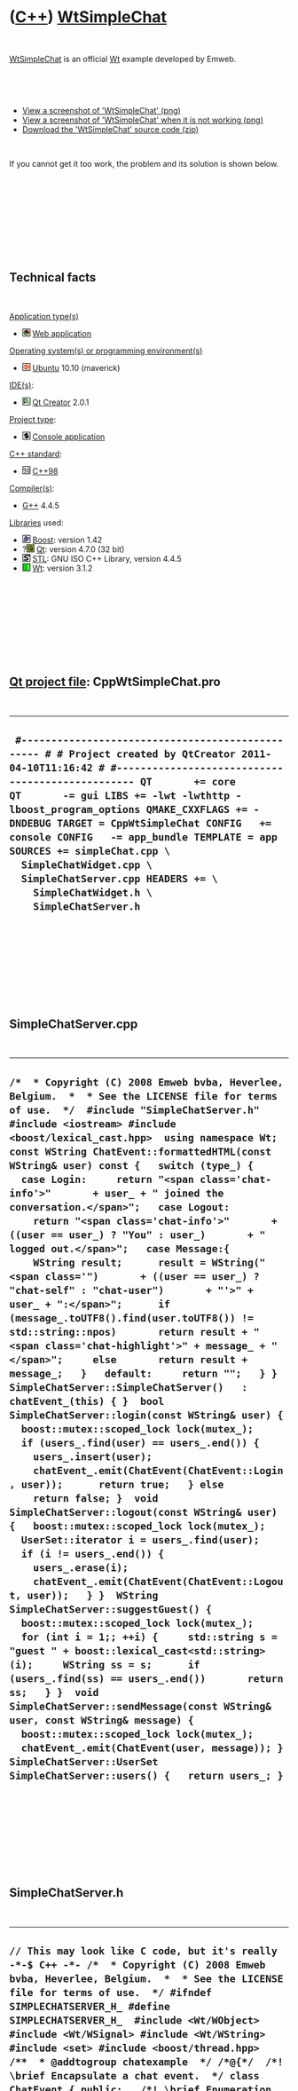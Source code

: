 



 

 

 

 

 

([C++](Cpp.md)) [WtSimpleChat](CppWtSimpleChat.md)
====================================================

 

[WtSimpleChat](CppWtSimpleChat.md) is an official [Wt](CppWt.md)
example developed by Emweb.

 

 

-   [View a screenshot of 'WtSimpleChat' (png)](CppWtSimpleChat.png)
-   [View a screenshot of 'WtSimpleChat' when it is not
    working (png)](CppWtSimpleChatNotWorking.png)
-   [Download the 'WtSimpleChat' source code (zip)](CppWtSimpleChat.zip)

 

If you cannot get it too work, the problem and its solution is shown
below.

 

 

 

 

 

Technical facts
---------------

 

[Application type(s)](CppApplication.md)

-   ![Web](PicWeb.png) [Web application](CppWebApplication.md)

[Operating system(s) or programming environment(s)](CppOs.md)

-   ![Ubuntu](PicUbuntu.png) [Ubuntu](CppUbuntu.md) 10.10 (maverick)

[IDE(s)](CppIde.md):

-   ![Qt Creator](PicQtCreator.png) [Qt Creator](CppQtCreator.md) 2.0.1

[Project type](CppQtProjectType.md):

-   ![console](PicConsole.png) [Console
    application](CppConsoleApplication.md)

[C++ standard](CppStandard.md):

-   ![C++98](PicCpp98.png) [C++98](Cpp98.md)

[Compiler(s)](CppCompiler.md):

-   [G++](CppGpp.md) 4.4.5

[Libraries](CppLibrary.md) used:

-   ![Boost](PicBoost.png) [Boost](CppBoost.md): version 1.42
-   ?![Qt](PicQt.png) [Qt](CppQt.md): version 4.7.0 (32 bit)
-   ![STL](PicStl.png) [STL](CppStl.md): GNU ISO C++ Library, version
    4.4.5
-   ![Wt](PicWt.png) [Wt](CppWt.md): version 3.1.2

 

 

 

 

 

[Qt project file](CppQtProjectFile.md): CppWtSimpleChat.pro
------------------------------------------------------------

 

  -------------------------------------------------------------------------------------------------------------------------------------------------------------------------------------------------------------------------------------------------------------------------------------------------------------------------------------------------------------------------------------------------------------------------------------------------------------------------------------------------------
  ` #------------------------------------------------- # # Project created by QtCreator 2011-04-10T11:16:42 # #------------------------------------------------- QT       += core QT       -= gui LIBS += -lwt -lwthttp -lboost_program_options QMAKE_CXXFLAGS += -DNDEBUG TARGET = CppWtSimpleChat CONFIG   += console CONFIG   -= app_bundle TEMPLATE = app SOURCES += simpleChat.cpp \   SimpleChatWidget.cpp \   SimpleChatServer.cpp HEADERS += \     SimpleChatWidget.h \     SimpleChatServer.h`
  -------------------------------------------------------------------------------------------------------------------------------------------------------------------------------------------------------------------------------------------------------------------------------------------------------------------------------------------------------------------------------------------------------------------------------------------------------------------------------------------------------

 

 

 

 

 

SimpleChatServer.cpp
--------------------

 

  ----------------------------------------------------------------------------------------------------------------------------------------------------------------------------------------------------------------------------------------------------------------------------------------------------------------------------------------------------------------------------------------------------------------------------------------------------------------------------------------------------------------------------------------------------------------------------------------------------------------------------------------------------------------------------------------------------------------------------------------------------------------------------------------------------------------------------------------------------------------------------------------------------------------------------------------------------------------------------------------------------------------------------------------------------------------------------------------------------------------------------------------------------------------------------------------------------------------------------------------------------------------------------------------------------------------------------------------------------------------------------------------------------------------------------------------------------------------------------------------------------------------------------------------------------------------------------------------------------------------------------------------------------------------------------------------------------------------------------------------------------------------------------------------------------------------------------------------------------------------------------------------------------------------------------------------------------------------------------------------------------------------------------------------------------------------------------------------------------------
  ` /*  * Copyright (C) 2008 Emweb bvba, Heverlee, Belgium.  *  * See the LICENSE file for terms of use.  */  #include "SimpleChatServer.h"  #include <iostream> #include <boost/lexical_cast.hpp>  using namespace Wt;  const WString ChatEvent::formattedHTML(const WString& user) const {   switch (type_) {   case Login:     return "<span class='chat-info'>"       + user_ + " joined the conversation.</span>";   case Logout:     return "<span class='chat-info'>"       + ((user == user_) ? "You" : user_)       + " logged out.</span>";   case Message:{     WString result;      result = WString("<span class='")       + ((user == user_) ? "chat-self" : "chat-user")       + "'>" + user_ + ":</span>";      if (message_.toUTF8().find(user.toUTF8()) != std::string::npos)       return result + "<span class='chat-highlight'>" + message_ + "</span>";     else       return result + message_;   }   default:     return "";   } }   SimpleChatServer::SimpleChatServer()   : chatEvent_(this) { }  bool SimpleChatServer::login(const WString& user) {   boost::mutex::scoped_lock lock(mutex_);      if (users_.find(user) == users_.end()) {     users_.insert(user);      chatEvent_.emit(ChatEvent(ChatEvent::Login, user));      return true;   } else     return false; }  void SimpleChatServer::logout(const WString& user) {   boost::mutex::scoped_lock lock(mutex_);      UserSet::iterator i = users_.find(user);    if (i != users_.end()) {     users_.erase(i);      chatEvent_.emit(ChatEvent(ChatEvent::Logout, user));   } }  WString SimpleChatServer::suggestGuest() {   boost::mutex::scoped_lock lock(mutex_);    for (int i = 1;; ++i) {     std::string s = "guest " + boost::lexical_cast<std::string>(i);     WString ss = s;      if (users_.find(ss) == users_.end())       return ss;   } }  void SimpleChatServer::sendMessage(const WString& user, const WString& message) {   boost::mutex::scoped_lock lock(mutex_);    chatEvent_.emit(ChatEvent(user, message)); }  SimpleChatServer::UserSet SimpleChatServer::users() {   return users_; } `
  ----------------------------------------------------------------------------------------------------------------------------------------------------------------------------------------------------------------------------------------------------------------------------------------------------------------------------------------------------------------------------------------------------------------------------------------------------------------------------------------------------------------------------------------------------------------------------------------------------------------------------------------------------------------------------------------------------------------------------------------------------------------------------------------------------------------------------------------------------------------------------------------------------------------------------------------------------------------------------------------------------------------------------------------------------------------------------------------------------------------------------------------------------------------------------------------------------------------------------------------------------------------------------------------------------------------------------------------------------------------------------------------------------------------------------------------------------------------------------------------------------------------------------------------------------------------------------------------------------------------------------------------------------------------------------------------------------------------------------------------------------------------------------------------------------------------------------------------------------------------------------------------------------------------------------------------------------------------------------------------------------------------------------------------------------------------------------------------------------------

 

 

 

 

 

SimpleChatServer.h
------------------

 

  ---------------------------------------------------------------------------------------------------------------------------------------------------------------------------------------------------------------------------------------------------------------------------------------------------------------------------------------------------------------------------------------------------------------------------------------------------------------------------------------------------------------------------------------------------------------------------------------------------------------------------------------------------------------------------------------------------------------------------------------------------------------------------------------------------------------------------------------------------------------------------------------------------------------------------------------------------------------------------------------------------------------------------------------------------------------------------------------------------------------------------------------------------------------------------------------------------------------------------------------------------------------------------------------------------------------------------------------------------------------------------------------------------------------------------------------------------------------------------------------------------------------------------------------------------------------------------------------------------------------------------------------------------------------------------------------------------------------------------------------------------------------------------------------------------------------------------------------------------------------------------------------------------------------------------------------------------------------------------------------------------------------------------------------------------------------------------------------------------------------------------------------------------------------------------------------------------------------------------------------------------------------------------------------------------------------------------------------------------------------------------------------------------------------------------------------------------------------------------------------------------------------------------------------------------------------------------------------------------------------------
  ` // This may look like C code, but it's really -*-$ C++ -*- /*  * Copyright (C) 2008 Emweb bvba, Heverlee, Belgium.  *  * See the LICENSE file for terms of use.  */ #ifndef SIMPLECHATSERVER_H_ #define SIMPLECHATSERVER_H_  #include <Wt/WObject> #include <Wt/WSignal> #include <Wt/WString>  #include <set> #include <boost/thread.hpp>  /**  * @addtogroup chatexample  */ /*@{*/  /*! \brief Encapsulate a chat event.  */ class ChatEvent { public:   /*! \brief Enumeration for the event type.    */   enum Type { Login, Logout, Message };    /*! \brief Get the event type.    */   Type type() const { return type_; }    /*! \brief Get the user who caused the event.    */   const Wt::WString& user() const { return user_; }    /*! \brief Get the message of the event.    */   const Wt::WString& message() const { return message_; }    /*! \brief Get the message formatted as HTML, rendered for the given user.    */   const Wt::WString formattedHTML(const Wt::WString& user) const;  private:   Type type_;   Wt::WString user_;   Wt::WString message_;    /*    * Both user and html will be formatted as html    */   ChatEvent(const Wt::WString& user, const Wt::WString& message)     : type_(Message), user_(user), message_(message)   { }    ChatEvent(Type type, const Wt::WString& user)     : type_(type), user_(user)   { }    friend class SimpleChatServer; };  /*! \brief A simple chat server  */ class SimpleChatServer : public Wt::WObject { public:   /*! \brief Create a new chat server.    */   SimpleChatServer();    /*! \brief Try to login with given user name.    *    * Returns false if the login was not successfull.    */   bool login(const Wt::WString& user);    /*! \brief Logout from the server.    */   void logout(const Wt::WString& user);    /*! \brief Get a suggestion for a guest user name.    */   Wt::WString suggestGuest();    /*! \brief Send a message on behalve of a user.    */   void sendMessage(const Wt::WString& user, const Wt::WString& message);    /*! \brief %Signal that will convey chat events.    *    * Every client should connect to this signal, and process events.    */   Wt::Signal<ChatEvent>& chatEvent() { return chatEvent_; }    /*! \brief Typedef for a collection of user names.    */   typedef std::set<Wt::WString> UserSet;    /*! \brief Get the users currently logged in.    */   UserSet users();  private:   Wt::Signal<ChatEvent>         chatEvent_;   boost::mutex                  mutex_;    UserSet                       users_; };  /*@}*/  #endif // SIMPLECHATSERVER_H_ `
  ---------------------------------------------------------------------------------------------------------------------------------------------------------------------------------------------------------------------------------------------------------------------------------------------------------------------------------------------------------------------------------------------------------------------------------------------------------------------------------------------------------------------------------------------------------------------------------------------------------------------------------------------------------------------------------------------------------------------------------------------------------------------------------------------------------------------------------------------------------------------------------------------------------------------------------------------------------------------------------------------------------------------------------------------------------------------------------------------------------------------------------------------------------------------------------------------------------------------------------------------------------------------------------------------------------------------------------------------------------------------------------------------------------------------------------------------------------------------------------------------------------------------------------------------------------------------------------------------------------------------------------------------------------------------------------------------------------------------------------------------------------------------------------------------------------------------------------------------------------------------------------------------------------------------------------------------------------------------------------------------------------------------------------------------------------------------------------------------------------------------------------------------------------------------------------------------------------------------------------------------------------------------------------------------------------------------------------------------------------------------------------------------------------------------------------------------------------------------------------------------------------------------------------------------------------------------------------------------------------------------

 

 

 

 

 

SimpleChatWidget.cpp
--------------------

 

  -----------------------------------------------------------------------------------------------------------------------------------------------------------------------------------------------------------------------------------------------------------------------------------------------------------------------------------------------------------------------------------------------------------------------------------------------------------------------------------------------------------------------------------------------------------------------------------------------------------------------------------------------------------------------------------------------------------------------------------------------------------------------------------------------------------------------------------------------------------------------------------------------------------------------------------------------------------------------------------------------------------------------------------------------------------------------------------------------------------------------------------------------------------------------------------------------------------------------------------------------------------------------------------------------------------------------------------------------------------------------------------------------------------------------------------------------------------------------------------------------------------------------------------------------------------------------------------------------------------------------------------------------------------------------------------------------------------------------------------------------------------------------------------------------------------------------------------------------------------------------------------------------------------------------------------------------------------------------------------------------------------------------------------------------------------------------------------------------------------------------------------------------------------------------------------------------------------------------------------------------------------------------------------------------------------------------------------------------------------------------------------------------------------------------------------------------------------------------------------------------------------------------------------------------------------------------------------------------------------------------------------------------------------------------------------------------------------------------------------------------------------------------------------------------------------------------------------------------------------------------------------------------------------------------------------------------------------------------------------------------------------------------------------------------------------------------------------------------------------------------------------------------------------------------------------------------------------------------------------------------------------------------------------------------------------------------------------------------------------------------------------------------------------------------------------------------------------------------------------------------------------------------------------------------------------------------------------------------------------------------------------------------------------------------------------------------------------------------------------------------------------------------------------------------------------------------------------------------------------------------------------------------------------------------------------------------------------------------------------------------------------------------------------------------------------------------------------------------------------------------------------------------------------------------------------------------------------------------------------------------------------------------------------------------------------------------------------------------------------------------------------------------------------------------------------------------------------------------------------------------------------------------------------------------------------------------------------------------------------------------------------------------------------------------------------------------------------------------------------------------------------------------------------------------------------------------------------------------------------------------------------------------------------------------------------------------------------------------------------------------------------------------------------------------------------------------------------------------------------------------------------------------------------------------------------------------------------------------------------------------------------------------------------------------------------------------------------------------------------------------------------------------------------------------------------------------------------------------------------------------------------------------------------------------------------------------------------------------------------------------------------------------------------------------------------------------------------------------------------------------------------------------------------------------------------------------------------------------------------------------------------------------------------------------------------------------------------------------------------------------------------------------------------------------------------------------------------------------------------------------------------------------------------------------------------------------------------------------------------------------------------------------------------------------------------------------------------------------------------------------------------------------------------------------------------------------------------------------------------------------------------------------------------------------------------------------------------------------------------------------------------------------------------------------------------------------------------------------------------------------------------------------------------------------------------------------------------------------------------------------------------------------------------------------------------------------------------------------------------------------------------------------------------------------------------------------------------------------------------------------------------------------------------------------------------------------------------------------------------------------------------------------------------------------------------------------------------------------------------------------------------------------------------------------------------------------------------------------------------------------------------------------------------------------------------------------------------------------------------------------------------------------------------------------------------------------------------------------------------------------------------------------------------------------------------------------------------------------------------------------------------------------------------------------------------------------------------------------------------------------------------------------------------------------------------------------------------------------------------------------------------------------------------------------------------------------------------------------------------------------------------------------------------------------------------------------------------------------------------------------------------------------------------------------------------------------------------------------------------------------------------------------------------------------------------------------------------------------------------------------------------------------------------------------------------------------------------------------------------------------------------------------------------------------------------------------------------------------------------------------------------------------------------------------------------------------------------------------------------------------------------------------------------------------------------------------------------------------------------------------------------------------------------------------------------------------------------------------------------------------------------------------------------------------
  ` /*  * Copyright (C) 2008 Emweb bvba, Heverlee, Belgium.  *  * See the LICENSE file for terms of use.  */  #include "SimpleChatWidget.h" #include "SimpleChatServer.h"  #include <Wt/WApplication> #include <Wt/WContainerWidget> #include <Wt/WEnvironment> #include <Wt/WHBoxLayout> #include <Wt/WVBoxLayout> #include <Wt/WLabel> #include <Wt/WLineEdit> #include <Wt/WText> #include <Wt/WTextArea> #include <Wt/WPushButton> #include <Wt/WCheckBox>  #include <iostream>  using namespace Wt;  SimpleChatWidget::SimpleChatWidget(SimpleChatServer& server,                    Wt::WContainerWidget *parent)   : WContainerWidget(parent),     server_(server),     app_(WApplication::instance()),     messageReceived_("sounds/message_received.mp3") {   user_ = server_.suggestGuest();   letLogin();    // this widget supports server-side updates its processChatEvent()   // method is connected to a slot that is triggered from outside this   // session's event loop (usually because another user enters text).   app_->enableUpdates(); }  SimpleChatWidget::~SimpleChatWidget() {   logout(); }  void SimpleChatWidget::letLogin() {   clear();    WVBoxLayout *vLayout = new WVBoxLayout();   setLayout(vLayout, AlignLeft | AlignTop);    WHBoxLayout *hLayout = new WHBoxLayout();   vLayout->addLayout(hLayout);    hLayout->addWidget(new WLabel("User name:"), 0, AlignMiddle);   hLayout->addWidget(userNameEdit_ = new WLineEdit(user_), 0, AlignMiddle);   userNameEdit_->setFocus();    WPushButton *b = new WPushButton("Login");   hLayout->addWidget(b, 0, AlignMiddle);   hLayout->addStretch(1);    b->clicked().connect(SLOT(this, SimpleChatWidget::login));   userNameEdit_->enterPressed().connect(SLOT(this, SimpleChatWidget::login));    vLayout->addWidget(statusMsg_ = new WText());   statusMsg_->setTextFormat(PlainText); }  void SimpleChatWidget::login() {   WString name = WWebWidget::escapeText(userNameEdit_->text());    if (!startChat(name))     statusMsg_->setText("Sorry, name '" + name + "' is already taken."); }  void SimpleChatWidget::logout() {   if (eventConnection_.connected()) {     eventConnection_.disconnect(); // do not listen for more events     server_.logout(user_);      letLogin();   } }  bool SimpleChatWidget::startChat(const WString& user) {   if (server_.login(user)) {     eventConnection_       = server_.chatEvent().connect(SLOT(this,                        SimpleChatWidget::processChatEvent));     user_ = user;          clear();      /*      * Create a vertical layout, which will hold 3 rows,      * organized like this:      *      * WVBoxLayout      * --------------------------------------------      * | nested WHBoxLayout (vertical stretch=1)  |      * |                              |           |      * |  messages                    | userslist |      * |   (horizontal stretch=1)     |           |      * |                              |           |      * --------------------------------------------      * | message edit area                        |      * --------------------------------------------      * | WHBoxLayout                              |      * | send | logout |       stretch = 1        |      * --------------------------------------------      */     WVBoxLayout *vLayout = new WVBoxLayout();      // Create a horizontal layout for the messages | userslist.     WHBoxLayout *hLayout = new WHBoxLayout();      // Add widget to horizontal layout with stretch = 1     hLayout->addWidget(messages_ = new WContainerWidget(), 1);     messages_->setStyleClass("chat-msgs");     // Display scroll bars if contents overflows     messages_->setOverflow(WContainerWidget::OverflowAuto);      // Add another widget to hirozontal layout with stretch = 0     hLayout->addWidget(userList_ = new WContainerWidget());     userList_->setStyleClass("chat-users");     userList_->setOverflow(WContainerWidget::OverflowAuto);      hLayout->setResizable(0, true);      // Add nested layout to vertical layout with stretch = 1     vLayout->addLayout(hLayout, 1);      // Add widget to vertical layout with stretch = 0     vLayout->addWidget(messageEdit_ = new WTextArea());     messageEdit_->setStyleClass("chat-noedit");     messageEdit_->setRows(2);     messageEdit_->setFocus();      // Create a horizontal layout for the buttons.     hLayout = new WHBoxLayout();      // Add button to horizontal layout with stretch = 0     hLayout->addWidget(sendButton_ = new WPushButton("Send"));     WPushButton *b;      // Add button to horizontal layout with stretch = 0     hLayout->addWidget(b = new WPushButton("Logout"));      // Add stretching spacer to horizontal layout     hLayout->addStretch(1);      // Add nested layout to vertical layout with stretch = 0     vLayout->addLayout(hLayout);      setLayout(vLayout);      /*      * Connect event handlers:      *  - click on button      *  - enter in text area      *      * We will clear the input field using a small custom client-side      * JavaScript invocation.      */      // Create a JavaScript 'slot' (JSlot). The JavaScript slot always takes     // 2 arguments: the originator of the event (in our case the     // button or text area), and the JavaScript event object.     clearInput_.setJavaScript       ("function(o, e) {"        "" + messageEdit_->jsRef() + ".value='';"        "}");      // Bind the C++ and JavaScript event handlers.     sendButton_->clicked().connect(SLOT(this, SimpleChatWidget::send));     messageEdit_->enterPressed().connect(SLOT(this, SimpleChatWidget::send));     sendButton_->clicked().connect(clearInput_);     messageEdit_->enterPressed().connect(clearInput_);      // Prevent the enter from generating a new line, which is its     // default function     messageEdit_->enterPressed().setPreventDefault(true);      b->clicked().connect(SLOT(this, SimpleChatWidget::logout));      WText *msg = new WText       ("<div><span class='chat-info'>You are joining the conversation as "        + user_ + "</span></div>", messages_);     msg->setStyleClass("chat-msg");      updateUsers();          return true;   } else     return false; }  void SimpleChatWidget::send() {   if (!messageEdit_->text().empty()) {     server_.sendMessage(user_, messageEdit_->text());     if (!WApplication::instance()->environment().ajax())       messageEdit_->setText(WString::Empty);   }    messageEdit_->setFocus(); }  void SimpleChatWidget::updateUsers() {   userList_->clear();    SimpleChatServer::UserSet users = server_.users();    UserMap oldUsers = users_;   users_.clear();    for (SimpleChatServer::UserSet::iterator i = users.begin();        i != users.end(); ++i) {     WCheckBox *w = new WCheckBox(*i, userList_);     w->setInline(false);      UserMap::const_iterator j = oldUsers.find(*i);     if (j != oldUsers.end())       w->setChecked(j->second);     else       w->setChecked(true);      users_[*i] = w->isChecked();     w->changed().connect(SLOT(this, SimpleChatWidget::updateUser));      if (*i == user_)       w->setStyleClass("chat-self");   } }  void SimpleChatWidget::updateUser() {   WCheckBox *b = dynamic_cast<WCheckBox *>(sender());   users_[b->text()] = b->isChecked(); }  void SimpleChatWidget::processChatEvent(const ChatEvent& event) {   /*    * This is where the "server-push" happens. This method is called    * when a new event or message needs to be notified to the user. In    * general, it is called from another session.    */    /*    * First, take the lock to safely manipulate the UI outside of the    * normal event loop, by having exclusive access to the session.    */   WApplication::UpdateLock lock = app_->getUpdateLock();    /*    * Format and append the line to the conversation.    *    * This is also the step where the automatic XSS filtering will kick in:    * - if another user tried to pass on some JavaScript, it is filtered away.    * - if another user did not provide valid XHTML, the text is automatically    *   interpreted as PlainText    */   bool needPush = false;    /*    * If it is not a normal message, also update the user list.    */   if (event.type() != ChatEvent::Message) {     needPush = true;     updateUsers();   }    bool display = event.type() != ChatEvent::Message     || (users_.find(event.user()) != users_.end() && users_[event.user()]);    if (display) {     needPush = true;      WText *w = new WText(event.formattedHTML(user_), messages_);     w->setInline(false);     w->setStyleClass("chat-msg");      /*      * Leave not more than 100 messages in the back-log      */     if (messages_->count() > 100)       delete messages_->children()[0];      /*      * Little javascript trick to make sure we scroll along with new content      */     app_->doJavaScript(messages_->jsRef() + ".scrollTop += "                + messages_->jsRef() + ".scrollHeight;");      /* If this message belongs to another user, play a received sound */     if (event.user() != user_)       messageReceived_.play();   }    if (needPush)     app_->triggerUpdate(); } `
  -----------------------------------------------------------------------------------------------------------------------------------------------------------------------------------------------------------------------------------------------------------------------------------------------------------------------------------------------------------------------------------------------------------------------------------------------------------------------------------------------------------------------------------------------------------------------------------------------------------------------------------------------------------------------------------------------------------------------------------------------------------------------------------------------------------------------------------------------------------------------------------------------------------------------------------------------------------------------------------------------------------------------------------------------------------------------------------------------------------------------------------------------------------------------------------------------------------------------------------------------------------------------------------------------------------------------------------------------------------------------------------------------------------------------------------------------------------------------------------------------------------------------------------------------------------------------------------------------------------------------------------------------------------------------------------------------------------------------------------------------------------------------------------------------------------------------------------------------------------------------------------------------------------------------------------------------------------------------------------------------------------------------------------------------------------------------------------------------------------------------------------------------------------------------------------------------------------------------------------------------------------------------------------------------------------------------------------------------------------------------------------------------------------------------------------------------------------------------------------------------------------------------------------------------------------------------------------------------------------------------------------------------------------------------------------------------------------------------------------------------------------------------------------------------------------------------------------------------------------------------------------------------------------------------------------------------------------------------------------------------------------------------------------------------------------------------------------------------------------------------------------------------------------------------------------------------------------------------------------------------------------------------------------------------------------------------------------------------------------------------------------------------------------------------------------------------------------------------------------------------------------------------------------------------------------------------------------------------------------------------------------------------------------------------------------------------------------------------------------------------------------------------------------------------------------------------------------------------------------------------------------------------------------------------------------------------------------------------------------------------------------------------------------------------------------------------------------------------------------------------------------------------------------------------------------------------------------------------------------------------------------------------------------------------------------------------------------------------------------------------------------------------------------------------------------------------------------------------------------------------------------------------------------------------------------------------------------------------------------------------------------------------------------------------------------------------------------------------------------------------------------------------------------------------------------------------------------------------------------------------------------------------------------------------------------------------------------------------------------------------------------------------------------------------------------------------------------------------------------------------------------------------------------------------------------------------------------------------------------------------------------------------------------------------------------------------------------------------------------------------------------------------------------------------------------------------------------------------------------------------------------------------------------------------------------------------------------------------------------------------------------------------------------------------------------------------------------------------------------------------------------------------------------------------------------------------------------------------------------------------------------------------------------------------------------------------------------------------------------------------------------------------------------------------------------------------------------------------------------------------------------------------------------------------------------------------------------------------------------------------------------------------------------------------------------------------------------------------------------------------------------------------------------------------------------------------------------------------------------------------------------------------------------------------------------------------------------------------------------------------------------------------------------------------------------------------------------------------------------------------------------------------------------------------------------------------------------------------------------------------------------------------------------------------------------------------------------------------------------------------------------------------------------------------------------------------------------------------------------------------------------------------------------------------------------------------------------------------------------------------------------------------------------------------------------------------------------------------------------------------------------------------------------------------------------------------------------------------------------------------------------------------------------------------------------------------------------------------------------------------------------------------------------------------------------------------------------------------------------------------------------------------------------------------------------------------------------------------------------------------------------------------------------------------------------------------------------------------------------------------------------------------------------------------------------------------------------------------------------------------------------------------------------------------------------------------------------------------------------------------------------------------------------------------------------------------------------------------------------------------------------------------------------------------------------------------------------------------------------------------------------------------------------------------------------------------------------------------------------------------------------------------------------------------------------------------------------------------------------------------------------------------------------------------------------------------------------------------------------------------------------------------------------------------------------------------------------------------------------------------------------------------------------------------------------------------------------------------------------------------------------------------------------------------------------------------------------------------------------------------------------------------------------------------

 

 

 

 

 

SimpleChatWidget.h
------------------

 

  ----------------------------------------------------------------------------------------------------------------------------------------------------------------------------------------------------------------------------------------------------------------------------------------------------------------------------------------------------------------------------------------------------------------------------------------------------------------------------------------------------------------------------------------------------------------------------------------------------------------------------------------------------------------------------------------------------------------------------------------------------------------------------------------------------------------------------------------------------------------------------------------------------------------------------------------------------------------------------------------------------------------------------------------------------------------------------------------------------------------------------------------------------------------------------------------------------------------------------------------------------------------------------------------------------------------------------------------------------------------------------------------------------------------------------------------------------------------------------------------------------------------------------------------------------------------------------------------------------------------------------------------------------------------------------------------------------------------------------------------------------------------------------------------------------------------------------------------------------------------------------------------------------------
  ` // This may look like C code, but it's really -*-$ C++ -*- /*  * Copyright (C) 2008 Emweb bvba, Heverlee, Belgium.  *  * See the LICENSE file for terms of use.  */  #ifndef SIMPLECHATWIDGET_H_ #define SIMPLECHATWIDGET_H_  #include <Wt/WContainerWidget> #include <Wt/WJavaScript> #include <Wt/WSound>  namespace Wt {   class WApplication;   class WPushButton;   class WText;   class WLineEdit;   class WTextArea; }  class SimpleChatServer; class ChatEvent;  /**  * \defgroup chatexample Chat example  */ /*@{*/  /*! \brief A self-contained chat widget.  */ class SimpleChatWidget : public Wt::WContainerWidget { public:   /*! \brief Create a chat widget that will connect to the given server.    */   SimpleChatWidget(SimpleChatServer& server, Wt::WContainerWidget *parent = 0);    /*! \brief Delete a chat widget.    */   ~SimpleChatWidget();    /*! \brief Show a simple login screen.    */   void letLogin();    /*! \brief Start a chat for the given user.    *    * Returns false if the user could not login.    */   bool startChat(const Wt::WString& user);  private:   typedef std::map<Wt::WString, bool> UserMap;   UserMap users_;    SimpleChatServer&     server_;   Wt::WApplication     *app_;    Wt::JSlot             clearInput_;    Wt::WString           user_;    Wt::WLineEdit        *userNameEdit_;   Wt::WText            *statusMsg_;    Wt::WContainerWidget *messages_;   Wt::WContainerWidget *messageEditArea_;   Wt::WTextArea        *messageEdit_;   Wt::WPushButton      *sendButton_;   Wt::WContainerWidget *userList_;    boost::signals::connection eventConnection_;    Wt::WSound messageReceived_;    void login();   void logout();   void send();   void updateUsers();   void updateUser();    /* called from another session */   void processChatEvent(const ChatEvent& event); };  /*@}*/  #endif // SIMPLECHATWIDGET `
  ----------------------------------------------------------------------------------------------------------------------------------------------------------------------------------------------------------------------------------------------------------------------------------------------------------------------------------------------------------------------------------------------------------------------------------------------------------------------------------------------------------------------------------------------------------------------------------------------------------------------------------------------------------------------------------------------------------------------------------------------------------------------------------------------------------------------------------------------------------------------------------------------------------------------------------------------------------------------------------------------------------------------------------------------------------------------------------------------------------------------------------------------------------------------------------------------------------------------------------------------------------------------------------------------------------------------------------------------------------------------------------------------------------------------------------------------------------------------------------------------------------------------------------------------------------------------------------------------------------------------------------------------------------------------------------------------------------------------------------------------------------------------------------------------------------------------------------------------------------------------------------------------------------

 

 

 

 

 

simpleChat.cpp
--------------

 

  -------------------------------------------------------------------------------------------------------------------------------------------------------------------------------------------------------------------------------------------------------------------------------------------------------------------------------------------------------------------------------------------------------------------------------------------------------------------------------------------------------------------------------------------------------------------------------------------------------------------------------------------------------------------------------------------------------------------------------------------------------------------------------------------------------------------------------------------------------------------------------------------------------------------------------------------------------------------------------------------------------------------------------------------------------------------------------------------------------------------------------------------------------------------------------------------------------------------------------------------------------------------------------------------------------------------------------------------------------------------------------------------------------------------------------------------------------------------------------------------------------------------------------------------------------------------------------------------------------------------------------------------------------------------------------------------------
  ` /*  * Copyright (C) 2008 Emweb bvba, Heverlee, Belgium.  *  * See the LICENSE file for terms of use.  */  #include <Wt/WApplication> #include <Wt/WContainerWidget> #include <Wt/WPushButton> #include <Wt/WText>  #include "SimpleChatServer.h" #include "SimpleChatWidget.h"  using namespace Wt;  /**  * @addtogroup chatexample  */ /*@{*/  /*! \brief The single chat server instance.  */ SimpleChatServer theServer;  /*! \brief A chat demo application.  */ class ChatApplication : public WApplication { public:   /*! \brief Create a new instance.    */   ChatApplication(const WEnvironment& env);  private:   /*! \brief Add another chat client.    */   void addChatWidget(); };  ChatApplication::ChatApplication(const WEnvironment& env)   : WApplication(env) {   setTitle("Wt Chat");   useStyleSheet("simplechat.css");   messageResourceBundle().use("simplechat");    root()->addWidget(new WText(WString::tr("introduction")));    SimpleChatWidget *chatWidget = new SimpleChatWidget(theServer, root());   chatWidget->setStyleClass("chat");    root()->addWidget(new WText(WString::tr("details")));    WPushButton *b = new WPushButton("I'm schizophrenic ...", root());   b->clicked().connect(SLOT(b, WPushButton::hide));   b->clicked().connect(SLOT(this, ChatApplication::addChatWidget)); }  void ChatApplication::addChatWidget() {   SimpleChatWidget *chatWidget2 = new SimpleChatWidget(theServer, root());   chatWidget2->setStyleClass("chat"); }  WApplication *createApplication(const WEnvironment& env) {   return new ChatApplication(env); }  int main(int argc, char **argv) {   return WRun(argc, argv, &createApplication); }  /*@}*/ `
  -------------------------------------------------------------------------------------------------------------------------------------------------------------------------------------------------------------------------------------------------------------------------------------------------------------------------------------------------------------------------------------------------------------------------------------------------------------------------------------------------------------------------------------------------------------------------------------------------------------------------------------------------------------------------------------------------------------------------------------------------------------------------------------------------------------------------------------------------------------------------------------------------------------------------------------------------------------------------------------------------------------------------------------------------------------------------------------------------------------------------------------------------------------------------------------------------------------------------------------------------------------------------------------------------------------------------------------------------------------------------------------------------------------------------------------------------------------------------------------------------------------------------------------------------------------------------------------------------------------------------------------------------------------------------------------------------

 

 

 

 

 

Additional preparations
-----------------------

 

Added the following arguments to the [Run
Settings](CppQtCreatorRunSettings.png):

 

  --------------------------------------------------------
  ` --docroot . --http-address 0.0.0.0 --http-port 8080`
  --------------------------------------------------------

 

 

 

 

 

Output from the wthttpd server when it is not working
-----------------------------------------------------

 

  -----------------------------------------------------------------------------------------------------------------------------------------------------------------------------------------------------------------------------------------------------------------------------------------------------------------------------------------------------------------------------------------------------------------------------------------------------------------------------------------------------------------------------------------------------------------------------------------------------------------------------------------------------------------------------------------------------------------------------------------------------------------------------------------------------------------------------------------------------------------------------------------------------------------------------------------------------------------------------------------------------------------------------------------------------------------------------------------------------------------------------------------------------------------------------------
  ` Starting /home/richel/qtsdk-2010.04/bin/Projects/Website/CppWtSimpleChat-build-desktop/CppWtSimpleChat... [2011-Apr-12 10:36:51.581110] 8824 - [notice] "Wt: initializing built-in httpd" [2011-Apr-12 10:36:51.581231] 8824 - [notice] "Reading Wt config file: /etc/wt/wt_config.xml (location = '/home/richel/qtsdk-2010.04/bin/Projects/Website/CppWtSimpleChat-build-desktop/CppWtSimpleChat')" [2011-Apr-12 10:36:51.581789] 8824 - [notice] "Started server: http://0.0.0.0:8080" [2011-Apr-12 10:36:55.029443] 8824 [/ gQop6M7Wgwi35eUo] [notice] "Session created (#sessions = 1)" Mozilla/5.0 (X11; Linux i686) AppleWebKit/534.24 (KHTML, like Gecko) Chrome/11.0.696.34 Safari/534.24 127.0.0.1 - - [2011-Apr-12 10:36:55.030755] "GET / HTTP/1.1" 200 1836 127.0.0.1 - - [2011-Apr-12 10:36:55.103744] "GET /?wtd=gQop6M7Wgwi35eUo&request=script&rand=431931263 HTTP/1.1" 200 30085 127.0.0.1 - - [2011-Apr-12 10:36:55.138307] "GET /resources//themes/default/wt.css HTTP/1.1" 404 85 127.0.0.1 - - [2011-Apr-12 10:36:55.138488] "GET /resources/swfobject.js HTTP/1.1" 404 85 127.0.0.1 - - [2011-Apr-12 10:36:55.311107] "GET /favicon.ico HTTP/1.1" 404 85`
  -----------------------------------------------------------------------------------------------------------------------------------------------------------------------------------------------------------------------------------------------------------------------------------------------------------------------------------------------------------------------------------------------------------------------------------------------------------------------------------------------------------------------------------------------------------------------------------------------------------------------------------------------------------------------------------------------------------------------------------------------------------------------------------------------------------------------------------------------------------------------------------------------------------------------------------------------------------------------------------------------------------------------------------------------------------------------------------------------------------------------------------------------------------------------------------

 

Pressing F5 (Refresh) once, to check for runtime errors, adds the
following

 

  ---------------------------------------------------------------------------------------------------------------------------------------------------------------------------------------------------------------------------------------------------------------------------------------------------------------------------------------------------------------------------------------------------------------------------------------------------------------------------------------------------------------------------------------------------------------------------------------------------------------------------------------------------------------------------------------------------------------------------------------------------------------------------
  ` [2011-Apr-12 10:36:58.735773] 8824 [/ fmn6vnZeV8Ih3vIh] [notice] "Session created (#sessions = 2)" 127.0.0.1 - - [2011-Apr-12 10:36:58.736617] "GET / HTTP/1.1" 200 1836 Mozilla/5.0 (X11; Linux i686) AppleWebKit/534.24 (KHTML, like Gecko) Chrome/11.0.696.34 Safari/534.24 127.0.0.1 - - [2011-Apr-12 10:36:58.790913] "GET /?wtd=fmn6vnZeV8Ih3vIh&request=script&rand=854652532 HTTP/1.1" 200 30092 127.0.0.1 - - [2011-Apr-12 10:36:58.930977] "GET /resources//themes/default/wt.css HTTP/1.1" 404 85 127.0.0.1 - - [2011-Apr-12 10:36:58.936669] "GET /simplechat.css HTTP/1.1" 304 0 127.0.0.1 - - [2011-Apr-12 10:36:58.984089] "GET /favicon.ico HTTP/1.1" 404 85 127.0.0.1 - - [2011-Apr-12 10:36:58.984100] "GET /resources/swfobject.js HTTP/1.1" 404 85`
  ---------------------------------------------------------------------------------------------------------------------------------------------------------------------------------------------------------------------------------------------------------------------------------------------------------------------------------------------------------------------------------------------------------------------------------------------------------------------------------------------------------------------------------------------------------------------------------------------------------------------------------------------------------------------------------------------------------------------------------------------------------------------------

 

 

 

 

 

Solution when it is not working
-------------------------------

 

Thanks to Koen Deforche and Wim Dumon for pointing me out the problem:
the wthttpd server output with '404' denotes 'not found'. Put these
files in place and it works! Or do not choose to do a 'Shadow Build'.

 

 

 

 

 





 



